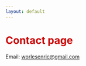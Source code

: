 ```yaml
---
layout: default
---
```


<h1 style="color: #cc0000;">Contact page</h1>

Email: worlesenric@gmail.com